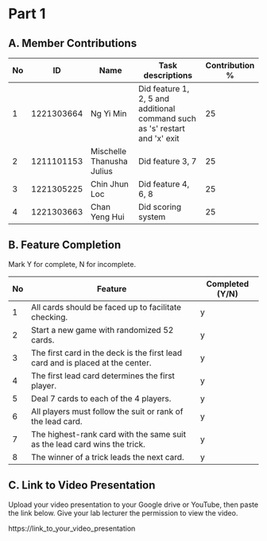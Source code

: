 # Part 1

## A. Member Contributions

No | ID         | Name                      | Task descriptions                                                  | Contribution %
-- | ---------- | ------------------------- | -------------------------------------------------------------------| --------------
1  | 1221303664 | Ng Yi Min                 | Did feature 1, 2, 5 and additional command such as 's' restart and 'x' exit                 |25
2  | 1211101153 | Mischelle Thanusha Julius | Did feature 3, 7                                                   |25
3  | 1221305225 | Chin Jhun Loc             | Did feature 4, 6, 8                                                |25
4  | 1221303663 | Chan Yeng Hui             |  Did scoring system                                                |25


## B. Feature Completion

Mark Y for complete, N for incomplete.

No | Feature                                                                         | Completed (Y/N)
-- | ------------------------------------------------------------------------------- | ---------------
1  | All cards should be faced up to facilitate checking.                            |  y
2  | Start a new game with randomized 52 cards.                                      |  y
3  | The first card in the deck is the first lead card and is placed at the center.  |  y
4  | The first lead card determines the first player.                                |  y
5  | Deal 7 cards to each of the 4 players.                                          |  y
6  | All players must follow the suit or rank of the lead card.                      |  y
7  | The highest-rank card with the same suit as the lead card wins the trick.       |  y
8  | The winner of a trick leads the next card.                                      |  y


## C. Link to Video Presentation

Upload your video presentation to your Google drive or YouTube, then paste the link below. Give your lab lecturer the permission to view the video.

https://link_to_your_video_presentation

